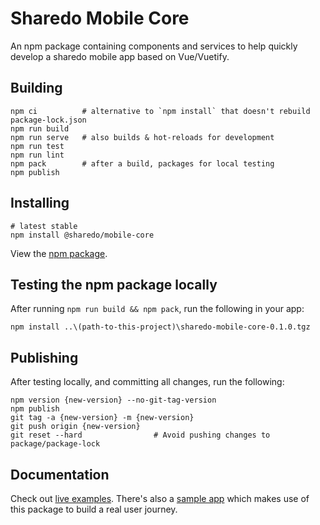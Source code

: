 # Sharedo Mobile Core
An npm package containing components and services to help quickly
develop a sharedo mobile app based on Vue/Vuetify.

## Building
```
npm ci          # alternative to `npm install` that doesn't rebuild package-lock.json
npm run build
npm run serve   # also builds & hot-reloads for development
npm run test
npm run lint
npm pack        # after a build, packages for local testing
npm publish
```

## Installing
```
# latest stable
npm install @sharedo/mobile-core
```

View the [npm package](https://www.npmjs.com/package/@sharedo/mobile-core).

## Testing the npm package locally
After running `npm run build && npm pack`, run the following in your app:

```
npm install ..\(path-to-this-project)\sharedo-mobile-core-0.1.0.tgz
```

## Publishing
After testing locally, and committing all changes, run the following:
```
npm version {new-version} --no-git-tag-version
npm publish
git tag -a {new-version} -m {new-version}
git push origin {new-version}
git reset --hard                # Avoid pushing changes to package/package-lock
```

## Documentation
Check out [live examples](https://ambitious-rock-0b8da8903.azurestaticapps.net/). There's
also a [sample app](https://github.com/sharedo-tech/sharedo-sample-mobile-app) which makes use of this
package to build a real user journey.
